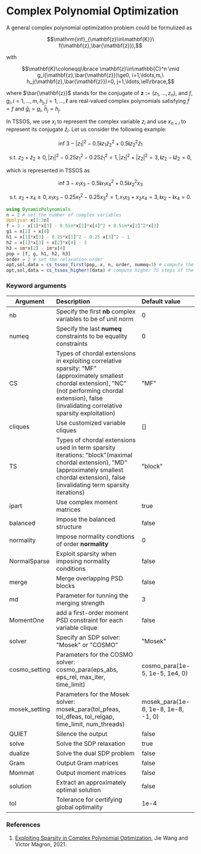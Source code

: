 # Complex Polynomial Optimization

A general complex polynomial optimization problem could be formulized as

$$\mathrm{inf}_{\mathbf{z}\in\mathbf{K}}\ f(\mathbf{z},\bar{\mathbf{z}}),$$

with

$$\mathbf{K}\coloneqq\lbrace \mathbf{z}\in\mathbb{C}^n \mid g_i(\mathbf{z},\bar{\mathbf{z}})\ge0, i=1,\ldots,m,\ h_j(\mathbf{z},\bar{\mathbf{z}})=0, j=1,\ldots,\ell\rbrace,$$

where $\bar{\mathbf{z}}$ stands for the conjugate of $\mathbf{z}:=(z_1,\ldots,z_n)$, and $f, g_i, i=1,\ldots,m, h_j, j=1,\ldots,\ell$ are real-valued complex polynomials satisfying $\bar{f}=f$ and $\bar{g}_i=g_i$, $\bar{h}_j=h_j$.

In TSSOS, we use $x_i$ to represent the complex variable $z_i$ and use $x_{n+i}$ to represent its conjugate $\bar{z}_i$. Let us consider the following example:

$$\mathrm{inf}\ 3-|z_1|^2-0.5\mathbf{i}z_1\bar{z}_2^2+0.5\mathbf{i}z_2^2\bar{z}_1$$

$$\mathrm{s.t.}\ z_2+\bar{z}_2\ge0,|z_1|^2-0.25z_1^2-0.25\bar{z}_1^2=1,|z_1|^2+|z_2|^2=3,\mathbf{i}z_2-\mathbf{i}\bar{z}_2=0,$$

which is represented in TSSOS as

$$\mathrm{inf}\ 3-x_1x_3-0.5\mathbf{i}x_1x_4^2+0.5\mathbf{i}x_2^2x_3$$

$$\mathrm{s.t.}\ x_2+x_4\ge0,x_1x_3-0.25x_1^2-0.25x_3^2=1,x_1x_3+x_2x_4=3,\mathbf{i}x_2-\mathbf{i}x_4=0.$$

```Julia
using DynamicPolynomials
n = 2 # set the number of complex variables
@polyvar x[1:2n]
f = 3 - x[1]*x[3] - 0.5im*x[1]*x[4]^2 + 0.5im*x[2]^2*x[3]
g1 = x[2] + x[4]
h1 = x[1]*x[3] - 0.25*x[1]^2 - 0.25 x[3]^2 - 1
h2 = x[1]*x[3] + x[2]*x[4] - 3
h3 = im*x[2] - im*x[4]
pop = [f, g, h1, h2, h3]
order = 2 # set the relaxation order
opt,sol,data = cs_tssos_first(pop, x, n, order, numeq=3) # compute the first TS step of the CS-TSSOS hierarchy
opt,sol,data = cs_tssos_higher!(data) # compute higher TS steps of the CS-TSSOS hierarchy
```

### Keyword arguments
Argument | Description | Default value
--- | :--- | :---
nb | Specify the first **nb** complex variables to be of unit norm | 0
numeq | Specify the last **numeq** constraints to be equality constraints | 0
CS | Types of chordal extensions in exploiting correlative sparsity: "MF" (approximately smallest chordal extension), "NC" (not performing chordal extension), false (invalidating correlative sparsity exploitation) | "MF"
cliques | Use customized variable cliques | []
TS | Types of chordal extensions used in term sparsity iterations: "block"(maximal chordal extension), "MD" (approximately smallest chordal extension), false (invalidating term sparsity iterations) | "block"
ipart | Use complex moment matrices | true
balanced | Impose the balanced structure | false
normality | Impose normality condtions of order **normality** | 0
NormalSparse | Exploit sparsity when imposing normality conditions | false
merge | Merge overlapping PSD blocks | false
md | Parameter for tunning the merging strength | 3
MomentOne | add a first-order moment PSD constraint for each variable clique | false
solver | Specify an SDP solver: "Mosek" or "COSMO" | "Mosek"
cosmo\_setting | Parameters for the COSMO solver: cosmo\_para(eps\_abs, eps\_rel, max\_iter, time\_limit) | cosmo\_para(1e-5, 1e-5, 1e4, 0)
mosek\_setting | Parameters for the Mosek solver: mosek\_para(tol\_pfeas, tol\_dfeas, tol\_relgap, time\_limit, num\_threads) | mosek\_para(1e-8, 1e-8, 1e-8, -1, 0)
QUIET | Silence the output| false
solve | Solve the SDP relaxation | true
dualize | Solve the dual SDP problem | false
Gram | Output Gram matrices | false
Mommat | Output moment matrices | false
solution | Extract an approximately optimal solution | false
tol | Tolerance for certifying global optimality | 1e-4

### References

1. [Exploiting Sparsity in Complex Polynomial Optimization](https://link.springer.com/article/10.1007/s10957-021-01975-z), Jie Wang and Victor Magron, 2021.